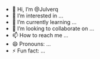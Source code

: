 - 👋 Hi, I’m @Julverq
- 👀 I’m interested in ...
- 🌱 I’m currently learning ...
- 💞️ I’m looking to collaborate on ...
- 📫 How to reach me ...
- 😄 Pronouns: ...
- ⚡ Fun fact: ...

<!---
Julverq/Julverq is a ✨ special ✨ repository because its `README.md` (this file) appears on your GitHub profile.
You can click the Preview link to take a look at your changes.
--->

